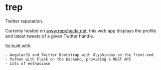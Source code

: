 trep
====

Twitter reputation.


Currenly hosted on www.repcheckr.net, this web app displays the profile and latest tweets of a given Twitter handle.

Its built with:
	
	- AngularJS and Twitter Bootstrap with Glyphicons on the front-end
	- Python with Flask on the backend, providing a REST API
	- Lots of enthusiasm
	

